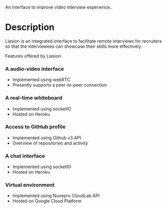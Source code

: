 
An interface to improve video interview experience.. 

# Description

Liasion is an integrated interface to facilitate remote interviews for recruiters so that the interviewees can showcase their skills more effectively.


Features offered by Liasion

### A audio-video interface ###
- Implemented using webRTC
- Presently supports a peer-to-peer connection

### A real-time whiteboard ###
- Implemented using socketIO
- Hosted on Heroku


### Access to GitHub profile ##
- Implemented using Github v3 API
- Overview of repositories and activity

### A chat interface ###
- Implemented using socketIO
- Hosted on Heroku

### Virtual environment ###
- Implemented using Nuvepro CloudLab API
- Hosted on Google Cloud Platform
